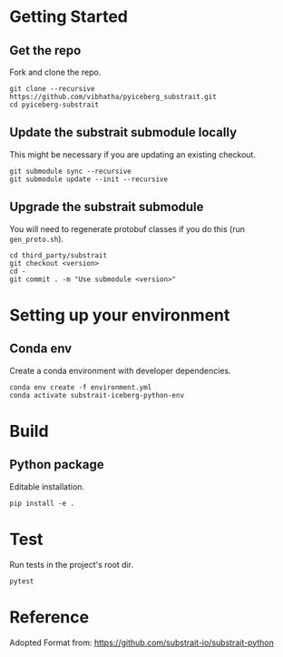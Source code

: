 # Getting Started
## Get the repo
Fork and clone the repo.
```
git clone --recursive https://github.com/vibhatha/pyiceberg_substrait.git
cd pyiceberg-substrait
```
## Update the substrait submodule locally
This might be necessary if you are updating an existing checkout.
```
git submodule sync --recursive
git submodule update --init --recursive
```
## Upgrade the substrait submodule
You will need to regenerate protobuf classes if you do this (run `gen_proto.sh`).
```
cd third_party/substrait
git checkout <version>
cd -
git commit . -m "Use submodule <version>"
```


# Setting up your environment
## Conda env
Create a conda environment with developer dependencies.
```
conda env create -f environment.yml
conda activate substrait-iceberg-python-env
```

# Build
## Python package
Editable installation.
```
pip install -e .
```

# Test
Run tests in the project's root dir.
```
pytest
```

# Reference

Adopted Format from: https://github.com/substrait-io/substrait-python